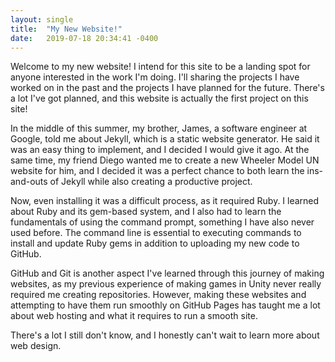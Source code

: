 ```yaml
---
layout: single
title:  "My New Website!"
date:   2019-07-18 20:34:41 -0400
---
```

  Welcome to my new website! I intend for this site to be a landing spot for anyone interested in the 
  work I'm doing. I'll sharing the projects I have worked on in the past and the projects I have planned for the future. 
  There's a lot I've got planned, and this website is actually the first project on this site!

  In the middle of this summer, my brother, James, a software engineer at Google, told me about Jekyll, which is a static website generator. He said it was an easy thing to implement, and I decided I would give it ago.
  At the same time, my friend Diego wanted me to create a new Wheeler Model UN website for him, and I decided 
  it was a perfect chance to both learn the ins-and-outs of Jekyll while also creating a productive project.

  Now, even installing it was a difficult process, as it required Ruby. I learned about Ruby and its gem-based system, and I
  also had to learn the fundamentals of using the command prompt, something I have also never used before. The command line
  is essential to executing commands to install and update Ruby gems in addition to uploading my new code to GitHub. 

  GitHub and Git is another aspect I've learned through this journey of making websites, as my previous experience of making
  games in Unity never really required me creating repositories. However, making these websites and attempting to have them run smoothly on GitHub Pages has taught me a lot about web hosting and what it requires to run a smooth site.

  There's a lot I still don't know, and I honestly can't wait to learn more about web design.

